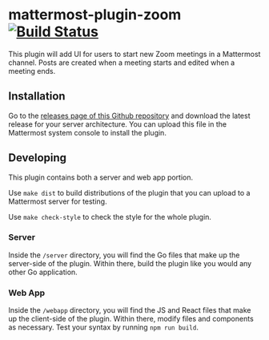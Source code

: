 # mattermost-plugin-zoom [![Build Status](https://travis-ci.org/mattermost/mattermost-plugin-zoom.svg?branch=master)](https://travis-ci.org/mattermost/mattermost-plugin-zoom)

This plugin will add UI for users to start new Zoom meetings in a Mattermost channel. Posts are created when a meeting starts and edited when a meeting ends.

## Installation

Go to the [releases page of this Github repository](https://github.com/mattermost/mattermost-plugin-zoom/releases) and download the latest release for your server architecture. You can upload this file in the Mattermost system console to install the plugin.

## Developing

This plugin contains both a server and web app portion.

Use `make dist` to build distributions of the plugin that you can upload to a Mattermost server for testing.

Use `make check-style` to check the style for the whole plugin.

### Server

Inside the `/server` directory, you will find the Go files that make up the server-side of the plugin. Within there, build the plugin like you would any other Go application.

### Web App

Inside the `/webapp` directory, you will find the JS and React files that make up the client-side of the plugin. Within there, modify files and components as necessary. Test your syntax by running `npm run build`.
